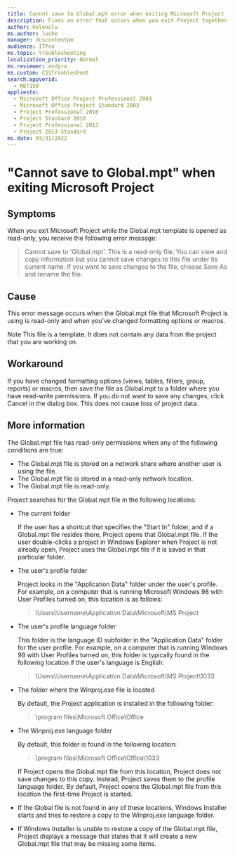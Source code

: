 ```yaml
---
title: Cannot save to Global.mpt error when exiting Microsoft Project
description: Fixes an error that occurs when you exit Project together with Global.mpt template is opened as read-only.
author: helenclu
ms.author: luche
manager: dcscontentpm
audience: ITPro
ms.topic: troubleshooting
localization_priority: Normal
ms.reviewer: andyra
ms.custom: CSSTroubleshoot
search.appverid: 
  - MET150
appliesto: 
  - Microsoft Office Project Professional 2003
  - Microsoft Office Project Standard 2003
  - Project Professional 2010
  - Project Standard 2010
  - Project Professional 2013
  - Project 2013 Standard
ms.date: 03/31/2022
---
```


# "Cannot save to Global.mpt" when exiting Microsoft Project

## Symptoms

When you exit Microsoft Project while the Global.mpt template is opened as read-only, you receive the following error message:

> Cannot save to 'Global.mpt'. This is a read-only file. You can view and copy information but you cannot save changes to this file under its current name. If you want to save changes to the file, choose Save As and rename the file.

## Cause

This error message occurs when the Global.mpt file that Microsoft Project is using is read-only and when you've changed formatting options or macros.

Note This file is a template. It does not contain any data from the project that you are working on.

## Workaround

If you have changed formatting options (views, tables, filters, group, reports) or macros, then save the file as Global.mpt to a folder where you have read-write permissions. If you do not want to save any changes, click Cancel in the dialog box. This does not cause loss of project data.

## More information

The Global.mpt file has read-only permissions when any of the following conditions are true:

- The Global.mpt file is stored on a network share where another user is using the file.
- The Global.mpt file is stored in a read-only network location.
- The Global.mpt file is read-only.

Project searches for the Global.mpt file in the following locations:

- The current folder

  If the user has a shortcut that specifies the "Start In" folder, and if a Global.mpt file resides there, Project opens that Global.mpt file. If the user double-clicks a project in Windows Explorer when Project is not already open, Project uses the Global.mpt file if it is saved in that particular folder.

- The user's profile folder

  Project looks in the "Application Data" folder under the user's profile. For example, on a computer that is running Microsoft Windows 98 with User Profiles turned on, this location is as follows:

  > \Users\Username\Application Data\Microsoft\MS Project

- The user's profile language folder

  This folder is the language ID subfolder in the "Application Data" folder for the user profile. For example, on a computer that is running Windows 98 with User Profiles turned on, this folder is typically found in the following location if the user's language is English:

  > \Users\Username\Application Data\Microsoft\MS Project\1033

- The folder where the Winproj.exe file is located

  By default, the Project application is installed in the following folder:

  > \program files\Microsoft Office\Office

- The Winproj.exe language folder

  By default, this folder is found in the following location:

  > \program files\Microsoft Office\Office\1033

  If Project opens the Global.mpt file from this location, Project does not save changes to this copy. Instead, Project saves them to the profile language folder. By default, Project opens the Global.mpt file from this location the first-time Project is started.

- If the Global file is not found in any of these locations, Windows Installer starts and tries to restore a copy to the Winproj.exe language folder.

- If Windows Installer is unable to restore a copy of the Global.mpt file, Project displays a message that states that it will create a new Global.mpt file that may be missing some items.
